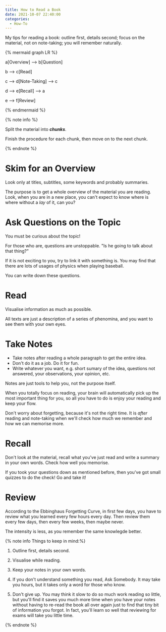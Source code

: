 ```yaml
---
title: How to Read a Book
date: 2021-10-07 22:40:00
categories:
  - How-To
---
```


My tips for reading a book: outline first, details second; focus on the material, not on note-taking; you will remember naturally.

<!--more-->

{% mermaid graph LR %}

a[Overview] --> b[Question]

b --> c[Read]

c --> d[Note-Taking] --> c

d --> e[Recall] --> a

e --> f[Review]

{% endmermaid %}

{% note info %}


Split the material into ***chunks***.

Finish the procedure for each chunk, then move on to the next chunk.

{% endnote %}

# Skim for an Overview

Look only at titles, subtitles, some keywords and probably summaries.

The purpose is to get a whole overview of the material you are reading. Look, when you are in a new place, you can't expect to know where is where without a *lay* of it, can you?

# Ask Questions on the Topic

You must be curious about the topic!

For those who are, questions are unstoppable. "Is he going to talk about that thing?"

If it is not exciting to you, try to link it with something is. You may find that there are lots of usages of physics when playing baseball.

You can write down these questions.

# Read

Visualise information as much as possible.

All texts are just a description of a series of phenomina, and you want to see them with your own eyes.

# Take Notes

- Take notes after reading a whole paragraph to get the entire idea.
- Don't do it as a job. Do it for fun.
- Write whatever you want, e.g. short sumary of the idea, questions not answered, your observations, your opinion, etc.

Notes are just tools to help you, not the purpose itself.

When you totally focus on reading, your brain will automatically pick up the most important thing for you, so all you have to do is enjoy your reading and keep your flow.

Don't worry about forgetting, because it's not the right time. It is *after* reading and note-taking when we'll check how much we remember and how we can memorise more.

# Recall

Don't look at the material, recall what you've just read and write a summary in your own words. Check how well you memorise.

If you took your questions down as mentioned before, then you've got small quizzes to do the check! Go and take it!

# Review

According to the Ebbinghaus Forgetting Curve, in first few days, you have to review what you learned every few hours every day. Then review them every few days, then every few weeks, then maybe never.

The intensity is less, as you remember the same knowlegde better.

{% note info Things to keep in mind:%}

1. Outline first, details second.

2. Visualise while reading.

3. Keep your notes in your own words.

4. If you don't understand something you read, Ask Somebody. It may take you hours, but it takes only a word for those who know.
5. Don't give up. You may think it slow to do so much work reading so little, but you'll find it saves you much more time when you have your notes without having to re-read the book all over again just to find that tiny bit of information you forgot. In fact, you'll learn so well that reviewing for exams will take you little time.

{% endnote %}